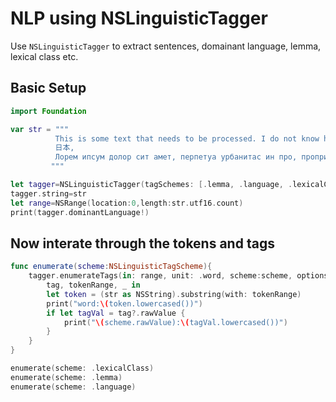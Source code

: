 # NLP using NSLinguisticTagger 

Use `NSLinguisticTagger` to extract sentences, domainant language, lemma, lexical class etc.

## Basic Setup

```swift
import Foundation

var str = """
          This is some text that needs to be processed. I do not know how fast this runs?
          日本,
          Лорем ипсум долор сит амет, перпетуа урбанитас ин про, проприае цонсететур ид сит
         """

let tagger=NSLinguisticTagger(tagSchemes: [.lemma, .language, .lexicalClass], options:0 )
tagger.string=str
let range=NSRange(location:0,length:str.utf16.count)
print(tagger.dominantLanguage!)
```

## Now interate through the tokens and tags


```swift
func enumerate(scheme:NSLinguisticTagScheme){
    tagger.enumerateTags(in: range, unit: .word, scheme:scheme, options: [.omitPunctuation, .omitWhitespace]) {
        tag, tokenRange, _ in
        let token = (str as NSString).substring(with: tokenRange)
        print("word:\(token.lowercased())")
        if let tagVal = tag?.rawValue {
            print("\(scheme.rawValue):\(tagVal.lowercased())")
        }
    }
}

enumerate(scheme: .lexicalClass)
enumerate(scheme: .lemma)
enumerate(scheme: .language)
```